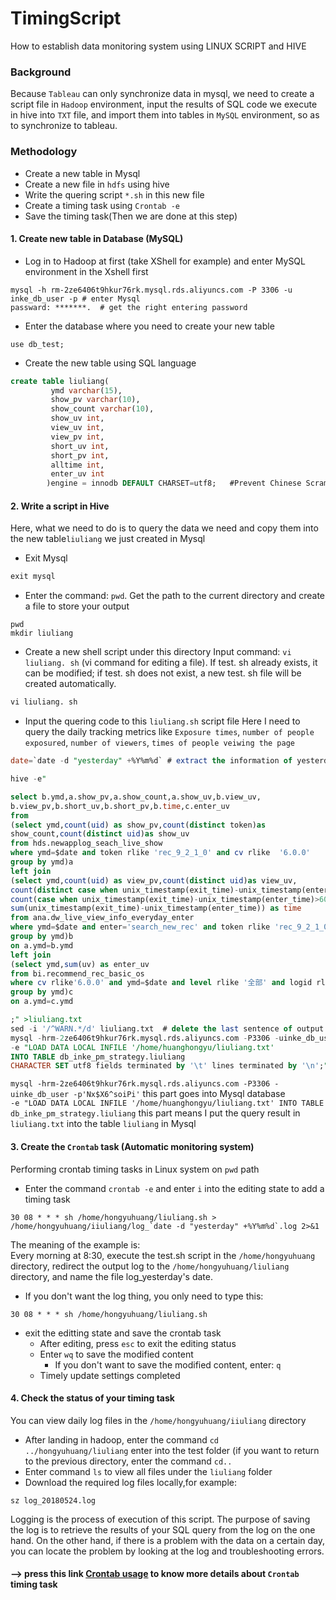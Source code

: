 # TimingScript
How to establish data monitoring system using LINUX SCRIPT and HIVE

### Background
Because `Tableau` can only synchronize data in mysql, we need to create a script file in `Hadoop` environment, input the results of SQL code we execute in hive into `TXT` file, and import them into tables in `MySQL` environment, so as to synchronize to tableau.

### Methodology
   * Create a new table in Mysql
   * Create a new file in `hdfs` using hive 
   * Write the quering script `*.sh` in this new file
   * Create a timing task using `Crontab -e`
   * Save the timing task(Then we are done at this step)
      
#### 1. Create new table in Database (MySQL)
  * Log in to Hadoop at first (take XShell for example) and enter MySQL environment in the Xshell first
  ```Linux
  mysql -h rm-2ze6406t9hkur76rk.mysql.rds.aliyuncs.com -P 3306 -u inke_db_user -p # enter Mysql
passward: *******.  # get the right entering password 
  ```
  * Enter the database where you need to create your new table 
  ```Linux
  use db_test; 
  ```
  * Create the new table using SQL language
  ```SQL
  create table liuliang( 
           ymd varchar(15),
           show_pv varchar(10),
           show_count varchar(10),
           show_uv int,
           view_uv int,
           view_pv int,
           short_uv int,
           short_pv int,
           alltime int,
           enter_uv int
          )engine = innodb DEFAULT CHARSET=utf8;   #Prevent Chinese Scrambling
   ```
   
#### 2. Write a script in Hive
Here, what we need to do is to query the data we need and copy them into the new table`liuliang` we just created in Mysql
  * Exit Mysql
  ```SQL
  exit mysql
  ```
  * Enter the command: `pwd`. Get the path to the current directory and create a file to store your output
  ```LINUX
  pwd
  mkdir liuliang
  ```
  
  * Create a new shell script under this directory
Input command: `vi liuliang. sh` (vi command for editing a file). If test. sh already exists, it can be modified; if test. sh does not exist, a new test. sh file will be created automatically.
 ```SQL
 vi liuliang. sh
 ```
  * Input the quering code to this `liuliang.sh` script file
 Here I need to query the daily tracking metrics like `Exposure times`, `number of people exposured`, `number of viewers`, `times of people veiwing the page` 
 ```SQL
 date=`date -d "yesterday" +%Y%m%d` # extract the information of yesterday

hive -e"

select b.ymd,a.show_pv,a.show_count,a.show_uv,b.view_uv,
b.view_pv,b.short_uv,b.short_pv,b.time,c.enter_uv
from
(select ymd,count(uid) as show_pv,count(distinct token)as 
show_count,count(distinct uid)as show_uv
from hds.newapplog_seach_live_show
where ymd=$date and token rlike 'rec_9_2_1_0' and cv rlike  '6.0.0' 
group by ymd)a
left join
(select ymd,count(uid) as view_pv,count(distinct uid)as view_uv,
count(distinct case when unix_timestamp(exit_time)-unix_timestamp(enter_time)>60 then uid end) as short_uv,
count(case when unix_timestamp(exit_time)-unix_timestamp(enter_time)>60 then uid end) as short_pv,
sum(unix_timestamp(exit_time)-unix_timestamp(enter_time)) as time
from ana.dw_live_view_info_everyday_enter
where ymd=$date and enter='search_new_rec' and token rlike 'rec_9_2_1_0' and cv rlike  '6.0.0'
group by ymd)b
on a.ymd=b.ymd
left join
(select ymd,sum(uv) as enter_uv
from bi.recommend_rec_basic_os 
where cv rlike'6.0.0' and ymd=$date and level rlike '全部' and logid rlike 'all'
group by ymd)c
on a.ymd=c.ymd

;" >liuliang.txt          
sed -i '/^WARN.*/d' liuliang.txt  # delete the last sentence of output containing 'warning....'
mysql -hrm-2ze6406t9hkur76rk.mysql.rds.aliyuncs.com -P3306 -uinke_db_user -p'Nx$X6^soiPi' 
-e "LOAD DATA LOCAL INFILE '/home/huanghongyu/liuliang.txt' 
INTO TABLE db_inke_pm_strategy.liuliang 
CHARACTER SET utf8 fields terminated by '\t' lines terminated by '\n';"    
```
`mysql -hrm-2ze6406t9hkur76rk.mysql.rds.aliyuncs.com -P3306 -uinke_db_user -p'Nx$X6^soiPi'` this part goes into Mysql database<br>
`-e "LOAD DATA LOCAL INFILE '/home/huanghongyu/liuliang.txt' INTO TABLE db_inke_pm_strategy.liuliang` this part means I put the query result in `liuliang.txt` into the table `liuliang` in Mysql

#### 3. Create the `Crontab` task (Automatic monitoring system)
Performing crontab timing tasks in Linux system on `pwd` path 
  * Enter the command `crontab -e` and enter `i` into the editing state to add a timing task
  ```LINUX
  30 08 * * * sh /home/hongyuhuang/liuliang.sh > 
  /home/hongyuhuang/iiuliang/log_`date -d "yesterday" +%Y%m%d`.log 2>&1
  ```
The meaning of the example is:<br>
Every morning at 8:30, execute the test.sh script in the `/home/hongyuhuang` directory, redirect the output log to the `/home/hongyuhuang/liuliang` directory, and name the file log_yesterday's date.
  * If you don't want the log thing, you only need to type this:
  ```LINUX
  30 08 * * * sh /home/hongyuhuang/liuliang.sh
  ```
  * exit the editting state and save the crontab task
    * After editing, press `esc` to exit the editing status
    * Enter `wq` to save the modified content
      * If you don't want to save the modified content, enter: `q`
    * Timely update settings completed
 
 #### 4. Check the status of your timing task
You can view daily log files in the `/home/hongyuhuang/iiuliang` directory
  * After landing in hadoop, enter the command `cd ../hongyuhuang/liuliang` 
  enter into the test folder (if you want to return to the previous directory, enter the command `cd..`
  * Enter command `ls` to view all files under the `liuliang` folder
  * Download the required log files locally,for example: 
  ```linux
  sz log_20180524.log
  ```
Logging is the process of execution of this script. The purpose of saving the log is to retrieve the results of your SQL query from the log on the one hand. On the other hand, if there is a problem with the data on a certain day, you can locate the problem by looking at the log and troubleshooting errors.

####  --> press this link [Crontab usage](http://blog.chinaunix.net/uid-25785357-id-3434344.html) to know more details about `Crontab` timing task 



